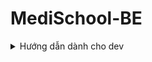 # MediSchool-BE

<details>
<summary>Hướng dẫn dành cho dev</summary>
Các loại thư viện đã được cài đặt sẵn: Springboot Web, Lombook, Spring JPA, Spring Security, Swagger OpenAPI.
Clone về là sử dụng bình thường.
</details>